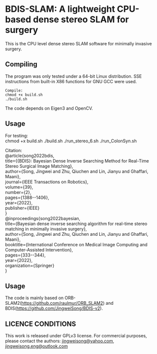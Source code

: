 # BDIS-SLAM: A lightweight CPU-based dense stereo SLAM for surgery #

This is the CPU level dense stereo SLAM software for minimally invasive surgery.

 
  
## Compiling ##

The program was only tested under a 64-bit Linux distribution.
SSE instructions from built-in X86 functions for GNU GCC were used.


```
Compile:
chmod +x build.sh
./build.sh
```

The code depends on Eigen3 and OpenCV.
      

## Usage ##
For testing:      
chmod +x build.sh
./build.sh
./run_stereo_6.sh
./run_ColonSyn.sh
      

Citation:      
@article{song2022bdis,      
  title={{BDIS}: Bayesian Dense Inverse Searching Method for Real-Time Stereo Surgical Image Matching},      
  author={Song, Jingwei and Zhu, Qiuchen and Lin, Jianyu and Ghaffari, Maani},      
  journal={IEEE Transactions on Robotics},      
  volume={39},      
  number={2},      
  pages={1388--1406},      
  year={2022},      
  publisher={IEEE}      
}      
@inproceedings{song2022bayesian,      
  title={Bayesian dense inverse searching algorithm for real-time stereo matching in minimally invasive surgery},      
  author={Song, Jingwei and Zhu, Qiuchen and Lin, Jianyu and Ghaffari, Maani},      
  booktitle={International Conference on Medical Image Computing and Computer-Assisted Intervention},      
  pages={333--344},      
  year={2022},      
  organization={Springer}      
}      

## Usage ##
The code is mainly based on ORB-SLAM2(https://github.com/raulmur/ORB_SLAM2) and BDIS(https://github.com/JingweiSong/BDIS-v2).

## LICENCE CONDITIONS ##

This work is released under GPLv3 license. For commercial purposes, please contact the authors: jingweisong@yahoo.com, jingweisong.eng@outlook.com